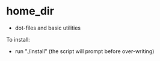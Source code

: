 home_dir
========

- dot-files and basic utilities

To install:

- run "./install" (the script will prompt before over-writing)
